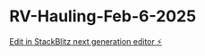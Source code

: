 # RV-Hauling-Feb-6-2025

[Edit in StackBlitz next generation editor ⚡️](https://stackblitz.com/~/github.com/RVGuy/RV-Hauling-Feb-6-2025)